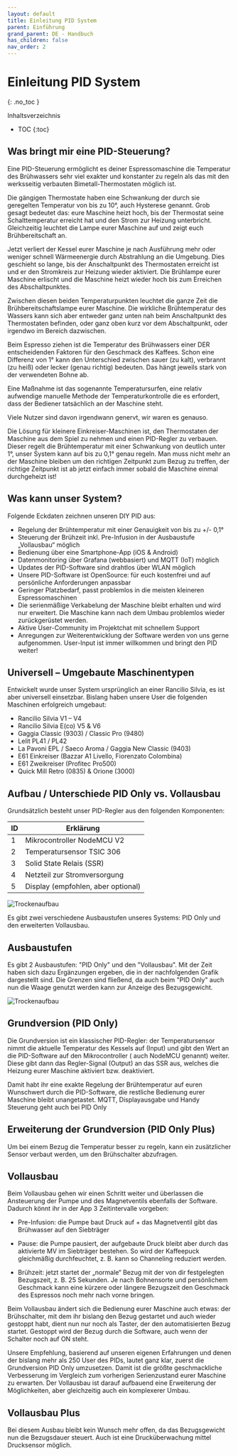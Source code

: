 ```yaml
---
layout: default
title: Einleitung PID System
parent: Einführung
grand_parent: DE - Handbuch
has_children: false
nav_order: 2
---
```


# Einleitung PID System
{: .no_toc }

Inhaltsverzeichnis

* TOC
{:toc}

## Was bringt mir eine PID-Steuerung?

Eine PID-Steuerung ermöglicht es deiner Espressomaschine die Temperatur des Brühwassers sehr viel exakter und konstanter zu regeln als das mit den werksseitig verbauten Bimetall-Thermostaten möglich ist.

Die gängigen Thermostate haben eine Schwankung der durch sie geregelten Temperatur von bis zu 10°, auch Hysterese genannt. Grob gesagt bedeutet das: eure Maschine heizt hoch, bis der Thermostat seine Schalttemperatur erreicht hat und den Strom zur Heizung unterbricht. Gleichzeitig leuchtet die Lampe eurer Maschine auf und zeigt euch Brühbereitschaft an.

Jetzt verliert der Kessel eurer Maschine je nach Ausführung mehr oder weniger schnell Wärmeenergie durch Abstrahlung an die Umgebung. Dies geschieht so lange, bis der Anschaltpunkt des Thermostaten erreicht ist und er den Stromkreis zur Heizung wieder aktiviert. Die Brühlampe eurer Maschine erlischt und die Maschine heizt wieder hoch bis zum Erreichen des Abschaltpunktes.

Zwischen diesen beiden Temperaturpunkten leuchtet die ganze Zeit die Brühbereitschaftslampe eurer Maschine. Die wirkliche Brühtemperatur des Wassers kann sich aber entweder ganz unten nah beim Anschaltpunkt des Thermostaten befinden, oder ganz oben kurz vor dem Abschaltpunkt, oder irgendwo im Bereich dazwischen.

Beim Espresso ziehen ist die Temperatur des Brühwassers einer DER entscheidenden Faktoren für den Geschmack des Kaffees. Schon eine Differenz von 1° kann den Unterschied zwischen sauer (zu kalt), verbrannt (zu heiß) oder lecker (genau richtig) bedeuten. Das hängt jeweils stark von der verwendeten Bohne ab.

Eine Maßnahme ist das sogenannte Temperatursurfen, eine relativ aufwendige manuelle Methode der Temperaturkontrolle die es erfordert, dass der Bediener tatsächlich an der Maschine steht.

Viele Nutzer sind davon irgendwann genervt, wir waren es genauso.

Die Lösung für kleinere Einkreiser-Maschinen ist, den Thermostaten der Maschine aus dem Spiel zu nehmen und einen PID-Regler zu verbauen. Dieser regelt die Brühtemperatur mit einer Schwankung von deutlich unter 1°, unser System kann auf bis zu 0,1° genau regeln. Man muss nicht mehr an der Maschine bleiben um den richtigen Zeitpunkt zum Bezug zu treffen, der richtige Zeitpunkt ist ab jetzt einfach immer sobald die Maschine einmal durchgeheizt ist!


## Was kann unser System?

Folgende Eckdaten zeichnen unseren DIY PID aus:

* Regelung der Brühtemperatur mit einer Genauigkeit von bis zu +/- 0,1°
* Steuerung der Brühzeit inkl. Pre-Infusion in der Ausbaustufe „Vollausbau“ möglich
* Bedienung über eine Smartphone-App (iOS & Android)
* Datenmonitoring über Grafana (webbasiert) und MQTT (IoT) möglich
* Updates der PID-Software sind drahtlos über WLAN möglich
* Unsere PID-Software ist OpenSource: für euch kostenfrei und auf persönliche Anforderungen anpassbar
* Geringer Platzbedarf, passt problemlos in die meisten kleineren Espressomaschinen
* Die serienmäßige Verkabelung der Maschine bleibt erhalten und wird nur erweitert. Die Maschine kann nach dem Umbau problemlos wieder zurückgerüstet werden.
* Aktive User-Community im Projektchat mit schnellem Support
* Anregungen zur Weiterentwicklung der Software werden von uns gerne aufgenommen. User-Input ist immer willkommen und bringt den PID weiter!

## Universell – Umgebaute Maschinentypen

Entwickelt wurde unser System ursprünglich an einer Rancilio Silvia, es ist aber universell einsetzbar. Bislang haben unsere User die folgenden Maschinen erfolgreich umgebaut:

 * Rancilio Silvia V1 – V4
 * Rancilio Silvia E(co) V5 & V6
 * Gaggia Classic (9303) / Classic Pro (9480)
 * Lelit PL41 / PL42
 * La Pavoni EPL / Saeco Aroma / Gaggia New Classic (9403)
 * E61 Einkreiser (Bazzar A1 Livello, Fiorenzato Colombina)
 * E61 Zweikreiser (Profitec Pro500)
 * Quick Mill Retro (0835) & Orione (3000) 

## Aufbau / Unterschiede PID Only vs. Vollausbau

Grundsätzlich besteht unser PID-Regler aus den folgenden Komponenten:

ID | Erklärung
-|-
1 | Mikrocontroller NodeMCU V2                 
2 | Temperatursensor TSIC 306                 
3 | Solid State Relais (SSR)                       
4 | Netzteil zur Stromversorgung               
5 | Display (empfohlen, aber optional)      

![Trockenaufbau](../../img/trockenaufbau.png)

Es gibt zwei verschiedene Ausbaustufen unseres Systems: PID Only und den erweiterten Vollausbau.



## Ausbaustufen
Es gibt 2 Ausbaustufen: "PID Only" und den "Vollausbau".
Mit der Zeit haben sich dazu Ergänzungen ergeben, die in der nachfolgenden Grafik dargestellt sind.
Die Grenzen sind fließend, da auch beim "PID Only" auch nun die Waage genutzt werden kann zur Anzeige des Bezugsgewicht.

![Trockenaufbau](../../img/Ausbaustufen-Clevercoffeepid.jpg)

## Grundversion (PID Only)

Die Grundversion ist ein klassischer PID-Regler: der Temperatursensor nimmt die aktuelle Temperatur des Kessels auf (Input) und gibt den Wert an die PID-Software auf den Mikrocontroller ( auch NodeMCU genannt) weiter. Diese gibt dann das Regler-Signal (Output) an das SSR aus, welches die Heizung eurer Maschine aktiviert bzw. deaktiviert.

Damit habt ihr eine exakte Regelung der Brühtemperatur auf euren Wunschwert durch die PID-Software, die restliche Bedienung eurer Maschine bleibt unangetastet. MQTT, Displayausgabe und Handy Steuerung geht auch bei PID Only

## Erweiterung der Grundversion (PID Only Plus)

Um bei einem Bezug die Temperatur besser zu regeln, kann ein zusätzlicher Sensor verbaut werden, um den Brühschalter abzufragen.

## Vollausbau

Beim Vollausbau gehen wir einen Schritt weiter und überlassen die Ansteuerung der Pumpe und des Magnetventils ebenfalls der Software. Dadurch könnt ihr in der App 3 Zeitintervalle vorgeben:

* Pre-Infusion: die Pumpe baut Druck auf + das Magnetventil gibt das Brühwasser auf den Siebträger

* Pause: die Pumpe pausiert, der aufgebaute Druck bleibt aber durch das aktivierte MV im Siebträger bestehen. So wird der Kaffeepuck gleichmäßig durchfeuchtet, z. B. kann so Channeling reduziert werden.

* Brühzeit: jetzt startet der „normale“ Bezug mit der von dir festgelegten Bezugszeit, z. B. 25 Sekunden. Je nach Bohnensorte und persönlichem Geschmack kann eine kürzere oder längere Bezugszeit den Geschmack des Espressos noch mehr nach vorne bringen.

Beim Vollausbau ändert sich die Bedienung eurer Maschine auch etwas: der Brühschalter, mit dem ihr bislang den Bezug gestartet und auch wieder gestoppt habt, dient nun nur noch als Taster, der den automatisierten Bezug startet. Gestoppt wird der Bezug durch die Software, auch wenn der Schalter noch auf ON steht.

Unsere Empfehlung, basierend auf unseren eigenen Erfahrungen und denen der bislang mehr als 250 User des PIDs, lautet ganz klar, zuerst die Grundversion PID Only umzusetzen. Damit ist die größte geschmackliche Verbesserung im Vergleich zum vorherigen Serienzustand eurer Maschine zu erwarten. Der Vollausbau ist darauf aufbauend eine Erweiterung der Möglichkeiten, aber gleichzeitig auch ein komplexerer Umbau.  

## Vollausbau Plus
Bei diesem Ausbau bleibt kein Wunsch mehr offen, da das Bezugsgewicht nun die Bezugsdauer steuert. 
Auch ist eine Drucküberwachung mittel Drucksensor möglich. 
